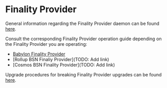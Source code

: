# Finality Provider

General information regarding the Finality Provider daemon can be found
[here](https://github.com/babylonlabs-io/finality-provider/blob/main/README.md).

Consult the corresponding Finality Provider operation guide depending on the
Finality Provider you are operating:
- [Babylon Finality Provider](https://github.com/babylonlabs-io/finality-provider/blob/main/docs/finality-provider-operation.md)
- [Rollup BSN Finaliy Provider](TODO: Add link)
- [Cosmos BSN Finality Provider](TODO: Add link)

Upgrade procedures for breaking Finality Provider upgrades can be found
[here](./upgrades/README.md).
